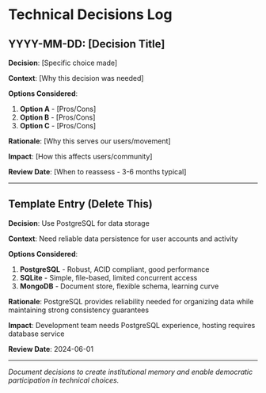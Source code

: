 # Technical Decisions Log

<!--
HOW TO USE:
- Copy to /tasks/decisions.md to initialize
- Document decisions AS they happen
- Include WHY, not just WHAT
See /docs/patterns.md for decision documentation pattern
-->

## YYYY-MM-DD: [Decision Title]

**Decision**: [Specific choice made]

**Context**: [Why this decision was needed]

**Options Considered**:
1. **Option A** - [Pros/Cons]
2. **Option B** - [Pros/Cons]
3. **Option C** - [Pros/Cons]

**Rationale**: [Why this serves our users/movement]

**Impact**: [How this affects users/community]

**Review Date**: [When to reassess - 3-6 months typical]

---

## Template Entry (Delete This)

**Decision**: Use PostgreSQL for data storage

**Context**: Need reliable data persistence for user accounts and activity

**Options Considered**:
1. **PostgreSQL** - Robust, ACID compliant, good performance
2. **SQLite** - Simple, file-based, limited concurrent access  
3. **MongoDB** - Document store, flexible schema, learning curve

**Rationale**: PostgreSQL provides reliability needed for organizing data while maintaining strong consistency guarantees

**Impact**: Development team needs PostgreSQL experience, hosting requires database service

**Review Date**: 2024-06-01

---

*Document decisions to create institutional memory and enable democratic participation in technical choices.*
